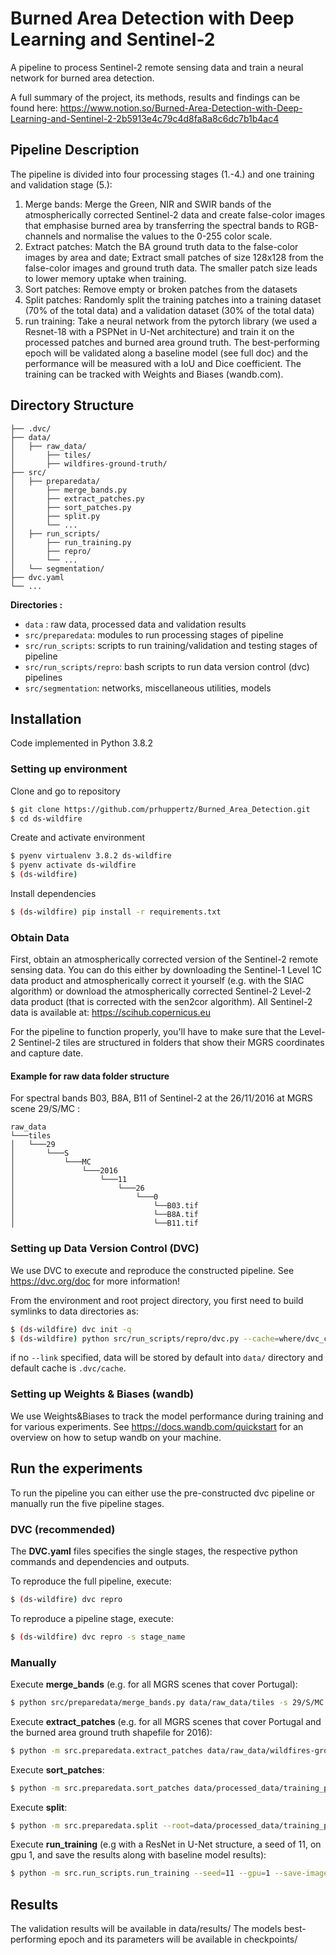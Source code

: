 # Burned Area Detection with Deep Learning and Sentinel-2
A pipeline to process Sentinel-2 remote sensing data and train a neural network for burned area detection.

A full summary of the project, its methods, results and findings can be found here:
https://www.notion.so/Burned-Area-Detection-with-Deep-Learning-and-Sentinel-2-2b5913e4c79c4d8fa8a8c6dc7b1b4ac4

## Pipeline Description
The pipeline is divided into four processing stages (1.-4.) and one training and validation stage (5.):
1. Merge bands: Merge the Green, NIR and SWIR bands of the atmospherically corrected Sentinel-2 data and create false-color images that emphasise burned area by transferring the spectral bands to RGB-channels and normalise the values to the 0-255 color scale.
2. Extract patches: Match the BA ground truth data to the false-color images by area and date; Extract small patches of size 128x128 from the false-color images and ground truth data. The smaller patch size leads to lower memory uptake when training.
3. Sort patches: Remove empty or broken patches from the datasets
4. Split patches: Randomly split the training patches into a training dataset (70% of the total data) and a validation dataset (30% of the total data)
5. run training: Take a neural network from the pytorch library (we used a Resnet-18 with a PSPNet in U-Net architecture) and train it on the processed patches and burned area ground truth. The best-performing epoch will be validated along a baseline model (see full doc) and the performance will be measured with a IoU and Dice coefficient. The training can be tracked with Weights and Biases (wandb.com).

## Directory Structure
```
├── .dvc/
├── data/
│   ├── raw_data/
│       ├── tiles/
│       ├── wildfires-ground-truth/
├── src/
│   ├── preparedata/
│       ├── merge_bands.py
│       ├── extract_patches.py
│       ├── sort_patches.py
│       ├── split.py
│       └── ...
│   ├── run_scripts/
│       ├── run_training.py
│       ├── repro/
│       └── ...
│   └── segmentation/
├── dvc.yaml
└── ...
```
__Directories :__
- `data` : raw data, processed data and validation results
- `src/preparedata`: modules to run processing stages of pipeline
- `src/run_scripts`: scripts to run training/validation and testing stages of pipeline
- `src/run_scripts/repro`: bash scripts to run data version control (dvc) pipelines
- `src/segmentation`: networks, miscellaneous utilities, models

## Installation

Code implemented in Python 3.8.2

### Setting up environment

Clone and go to repository

```bash
$ git clone https://github.com/prhuppertz/Burned_Area_Detection.git
$ cd ds-wildfire
```

Create and activate environment
```bash
$ pyenv virtualenv 3.8.2 ds-wildfire
$ pyenv activate ds-wildfire
$ (ds-wildfire)
```

Install dependencies

```bash
$ (ds-wildfire) pip install -r requirements.txt
```
### Obtain Data
First, obtain an atmospherically corrected version of the Sentinel-2 remote sensing data. You can do this either by downloading the Sentinel-1 Level 1C data product and atmospherically correct it yourself (e.g. with the SIAC algorithm) or download the atmospherically corrected Sentinel-2 Level-2 data product (that is corrected with the sen2cor algorithm).
All Sentinel-2 data is available at: https://scihub.copernicus.eu

For the pipeline to function properly, you'll have to make sure that the Level-2 Sentinel-2 tiles are structured in folders that show their MGRS coordinates and capture date.

#### Example for raw data folder structure
For spectral bands B03, B8A, B11 of Sentinel-2 at the 26/11/2016 at MGRS scene 29/S/MC :
```
raw_data
└───tiles
│   └───29
│       └───S
│           └───MC
│               └───2016
│                   └───11
│                       └───26
│                           └───0
│                               └──B03.tif
│                               └──B8A.tif
│                               └──B11.tif                                                   
```


### Setting up Data Version Control (DVC)

We use DVC to execute and reproduce the constructed pipeline. See https://dvc.org/doc for more information!

From the environment and root project directory, you first need to build
symlinks to data directories as:
```bash
$ (ds-wildfire) dvc init -q
$ (ds-wildfire) python src/run_scripts/repro/dvc.py --cache=where/dvc_cache/is/stored --link=where/raw_data/is/stored

```
if no `--link` specified, data will be stored by default into `data/` directory and default cache is `.dvc/cache`.

### Setting up Weights & Biases (wandb)
We use Weights&Biases to track the model performance during training and for various experiments. See https://docs.wandb.com/quickstart for an overview on how to setup wandb on your machine.

## Run the experiments
To run the pipeline you can either use the pre-constructed dvc pipeline or manually run the five pipeline stages.

### DVC (recommended)
The __DVC.yaml__ files specifies the single stages, the respective python commands and dependencies and outputs. 

To reproduce the full pipeline, execute:
```bash
$ (ds-wildfire) dvc repro
```

To reproduce a pipeline stage, execute:
```bash
$ (ds-wildfire) dvc repro -s stage_name
```

### Manually

Execute __merge_bands__ (e.g. for all MGRS scenes that cover Portugal):
```bash
$ python src/preparedata/merge_bands.py data/raw_data/tiles -s 29/S/MC -s 29/S/MD -s 29/S/NB -s 29/S/NC -s 29/S/ND -s 29/S/PB -s 29/S/PC -s 29/S/PD -s 29/T/ME -s 29/T/NE -s 29/T/NF -s 29/T/NG -s 29/T/PE -s 29/T/PF data/processed_data/scenes
```
Execute __extract_patches__ (e.g. for all MGRS scenes that cover Portugal and the burned area ground truth shapefile for 2016):
```bash
$ python -m src.preparedata.extract_patches data/raw_data/wildfires-ground-truth/portugal/AArdida2016_ETRS89PTTM06_20190813.shp data/processed_data/extracted DHFim data/processed_data/scenes -s 29/S/MC -s 29/S/MD -s 29/S/NB -s 29/S/NC -s 29/S/ND -s 29/S/PB -s 29/S/PC -s 29/S/PD -s 29/T/ME -s 29/T/NE -s 29/T/NF -s 29/T/NG -s 29/T/PE -s 29/T/PF
```
Execute __sort_patches__:
```bash
$ python -m src.preparedata.sort_patches data/processed_data/training_patches data/processed_data/extracted/patches data/processed_data/extracted/annotations
```
Execute __split__:
```bash
$ python -m src.preparedata.split --root=data/processed_data/training_patches/
```
Execute __run_training__ (e.g with a ResNet in U-Net structure, a seed of 11, on gpu 1, and save the results along with baseline model results):
```bash
$ python -m src.run_scripts.run_training --seed=11 --gpu=1 --save-images=1 --baseline=1 --model-name=resnetunet --group=resnetunet --save-path=data/results/
```

## Results
The validation results will be available in data/results/
The models best-performing epoch and its parameters will be available in checkpoints/
